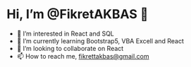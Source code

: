 # Hi, I’m @FikretAKBAS 👋 
- 👀 I’m interested in React and SQL
- 🌱 I’m currently learning Bootstrap5, VBA Excell and React
- 💞️ I’m looking to collaborate on React
- 📫 How to reach me, fikrettakbas@gmail.com

<!---
FikretAKBAS/FikretAKBAS is a ✨ special ✨ repository because its `README.md` (this file) appears on your GitHub profile.
You can click the Preview link to take a look at your changes.
--->
